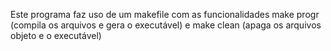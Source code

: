 Este programa faz uso de um makefile com as funcionalidades make progr (compila os arquivos e gera o executável) e make clean (apaga os arquivos objeto e o executável)